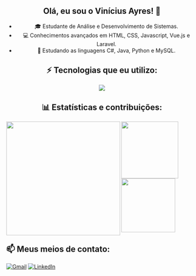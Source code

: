 <div align="center">
  
## Olá, eu sou o Vinícius Ayres! 👋

- 🎓 Estudante de Análise e Desenvolvimento de Sistemas.
- 💻 Conhecimentos avançados em HTML, CSS, Javascript, Vue.js e Laravel.
- 🚀 Estudando as linguagens C#, Java, Python e MySQL.

## ⚡ Tecnologias que eu utilizo:

<img src="https://skillicons.dev/icons?i=html,css,js,vue,laravel,cs,java,python,mysql">

## 📊 Estatísticas e contribuições:

<img align="left" height="300em" src="https://github-readme-stats.vercel.app/api/top-langs/?username=vini-ayres&theme=tokyonight&layout=compact&langs_count=16">

</div>

<div align="left">
  <img height="150em" src="https://github-readme-stats.vercel.app/api?username=vini-ayres&theme=tokyonight&show_icons=true">
  <br> <!-- Line break added here -->
  <img height="142em" src="https://github-readme-streak-stats.herokuapp.com/?user=vini-ayres&theme=tokyonight&show_icons=true">
</div>

## 📫 Meus meios de contato:

[![Gmail](https://img.shields.io/badge/Gmail-D14836?style=for-the-badge&logo=gmail&logoColor=white)](mailto:vini.na.ayres@gmail.com)
[![LinkedIn](https://img.shields.io/badge/LinkedIn-0077B5?style=for-the-badge&logo=linkedin&logoColor=white)](https://www.linkedin.com/in/vinicius-ayres/)
